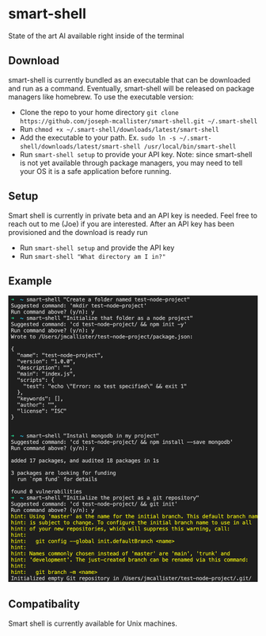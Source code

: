 # smart-shell
State of the art AI available right inside of the terminal

## Download
smart-shell is currently bundled as an executable that can be downloaded and run as a command. Eventually, smart-shell will be released on package managers like homebrew. To use the executable version:
- Clone the repo to your home directory `git clone https://github.com/joseph-mcallister/smart-shell.git ~/.smart-shell`
- Run `chmod +x ~/.smart-shell/downloads/latest/smart-shell`
- Add the executable to your path. Ex. `sudo ln -s ~/.smart-shell/downloads/latest/smart-shell /usr/local/bin/smart-shell`
- Run `smart-shell setup` to provide your API key. Note: since smart-shell is not yet available through package managers, you may need to tell your OS it is a safe application before running.

## Setup
Smart shell is currently in private beta and an API key is needed. Feel free to reach out to me (Joe) if you are interested. After an API key has been provisioned and the download is ready run
- Run `smart-shell setup` and provide the API key
- Run `smart-shell "What directory am I in?"`

## Example
![Sample usage](https://raw.githubusercontent.com/joseph-mcallister/smart-shell/main/images/node_sample.png)

## Compatibality
Smart shell is currently available for Unix machines.
